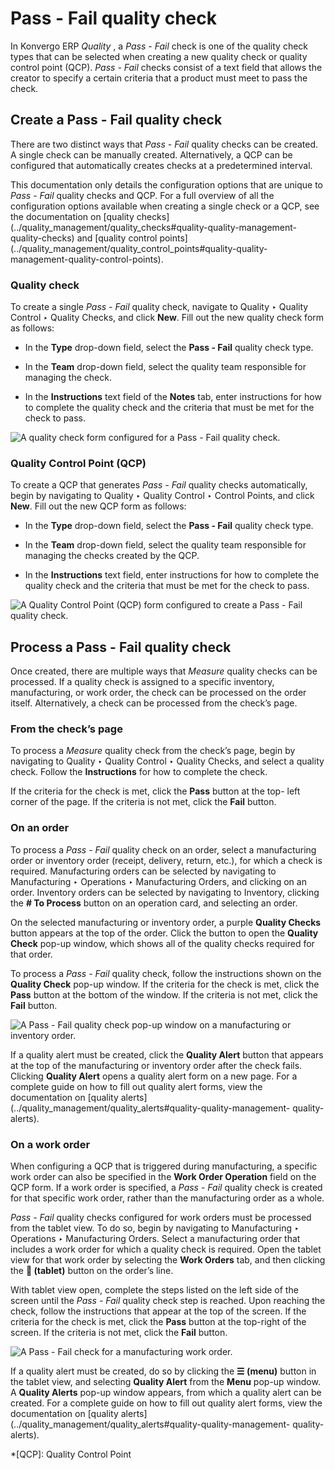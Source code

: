 # Pass - Fail quality check

In Konvergo ERP _Quality_ , a _Pass - Fail_ check is one of the quality check types
that can be selected when creating a new quality check or quality control
point (QCP). _Pass - Fail_ checks consist of a text field that allows the
creator to specify a certain criteria that a product must meet to pass the
check.

## Create a Pass - Fail quality check

There are two distinct ways that _Pass - Fail_ quality checks can be created.
A single check can be manually created. Alternatively, a QCP can be configured
that automatically creates checks at a predetermined interval.

This documentation only details the configuration options that are unique to
_Pass - Fail_ quality checks and QCP. For a full overview of all the
configuration options available when creating a single check or a QCP, see the
documentation on [quality
checks](../quality_management/quality_checks#quality-quality-management-
quality-checks) and [quality control
points](../quality_management/quality_control_points#quality-quality-
management-quality-control-points).

### Quality check

To create a single _Pass - Fail_ quality check, navigate to Quality ‣ Quality
Control ‣ Quality Checks, and click **New**. Fill out the new quality check
form as follows:

  * In the **Type** drop-down field, select the **Pass - Fail** quality check type.

  * In the **Team** drop-down field, select the quality team responsible for managing the check.

  * In the **Instructions** text field of the **Notes** tab, enter instructions for how to complete the quality check and the criteria that must be met for the check to pass.

![A quality check form configured for a Pass - Fail quality
check.](../../../../_images/quality-check-form.png)

### Quality Control Point (QCP)

To create a QCP that generates _Pass - Fail_ quality checks automatically,
begin by navigating to Quality ‣ Quality Control ‣ Control Points, and click
**New**. Fill out the new QCP form as follows:

  * In the **Type** drop-down field, select the **Pass - Fail** quality check type.

  * In the **Team** drop-down field, select the quality team responsible for managing the checks created by the QCP.

  * In the **Instructions** text field, enter instructions for how to complete the quality check and the criteria that must be met for the check to pass.

![A Quality Control Point \(QCP\) form configured to create a Pass - Fail
quality check.](../../../../_images/qcp-form.png)

## Process a Pass - Fail quality check

Once created, there are multiple ways that _Measure_ quality checks can be
processed. If a quality check is assigned to a specific inventory,
manufacturing, or work order, the check can be processed on the order itself.
Alternatively, a check can be processed from the check’s page.

### From the check’s page

To process a _Measure_ quality check from the check’s page, begin by
navigating to Quality ‣ Quality Control ‣ Quality Checks, and select a quality
check. Follow the **Instructions** for how to complete the check.

If the criteria for the check is met, click the **Pass** button at the top-
left corner of the page. If the criteria is not met, click the **Fail**
button.

### On an order

To process a _Pass - Fail_ quality check on an order, select a manufacturing
order or inventory order (receipt, delivery, return, etc.), for which a check
is required. Manufacturing orders can be selected by navigating to
Manufacturing ‣ Operations ‣ Manufacturing Orders, and clicking on an order.
Inventory orders can be selected by navigating to Inventory, clicking the **#
To Process** button on an operation card, and selecting an order.

On the selected manufacturing or inventory order, a purple **Quality Checks**
button appears at the top of the order. Click the button to open the **Quality
Check** pop-up window, which shows all of the quality checks required for that
order.

To process a _Pass - Fail_ quality check, follow the instructions shown on the
**Quality Check** pop-up window. If the criteria for the check is met, click
the **Pass** button at the bottom of the window. If the criteria is not met,
click the **Fail** button.

![A Pass - Fail quality check pop-up window on a manufacturing or inventory
order.](../../../../_images/pass-fail-check-pop-up.png)

If a quality alert must be created, click the **Quality Alert** button that
appears at the top of the manufacturing or inventory order after the check
fails. Clicking **Quality Alert** opens a quality alert form on a new page.
For a complete guide on how to fill out quality alert forms, view the
documentation on [quality
alerts](../quality_management/quality_alerts#quality-quality-management-
quality-alerts).

### On a work order

When configuring a QCP that is triggered during manufacturing, a specific work
order can also be specified in the **Work Order Operation** field on the QCP
form. If a work order is specified, a _Pass - Fail_ quality check is created
for that specific work order, rather than the manufacturing order as a whole.

_Pass - Fail_ quality checks configured for work orders must be processed from
the tablet view. To do so, begin by navigating to Manufacturing ‣ Operations ‣
Manufacturing Orders. Select a manufacturing order that includes a work order
for which a quality check is required. Open the tablet view for that work
order by selecting the **Work Orders** tab, and then clicking the **📱
(tablet)** button on the order’s line.

With tablet view open, complete the steps listed on the left side of the
screen until the _Pass - Fail_ quality check step is reached. Upon reaching
the check, follow the instructions that appear at the top of the screen. If
the criteria for the check is met, click the **Pass** button at the top-right
of the screen. If the criteria is not met, click the **Fail** button.

![A Pass - Fail check for a manufacturing work
order.](../../../../_images/work-order-pass-fail-check.png)

If a quality alert must be created, do so by clicking the **☰ (menu)** button
in the tablet view, and selecting **Quality Alert** from the **Menu** pop-up
window. A **Quality Alerts** pop-up window appears, from which a quality alert
can be created. For a complete guide on how to fill out quality alert forms,
view the documentation on [quality
alerts](../quality_management/quality_alerts#quality-quality-management-
quality-alerts).

  *[QCP]: Quality Control Point

